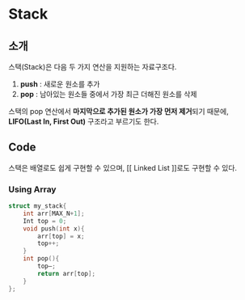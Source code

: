 # Stack
## 소개
스택(Stack)은 다음 두 가지 연산을 지원하는 자료구조다.
1. **push** : 새로운 원소를 추가
2. **pop** : 남아있는 원소들 중에서 가장 최근 더해진 원소를 삭제

스택의 pop 연산에서 **마지막으로 추가된 원소가 가장 먼저 제거**되기 때문에, **LIFO(Last In, First Out)** 구조라고 부르기도 한다.

## Code

스택은 배열로도 쉽게 구현할 수 있으며, [[ Linked List ]]로도 구현할 수 있다.

### Using Array
``` c++
struct my_stack{
	int arr[MAX_N+1];
	Int top = 0;
	void push(int x){
		arr[top] = x;
		top++;
	}
	int pop(){
		top—;
		return arr[top];
	}
};
```
